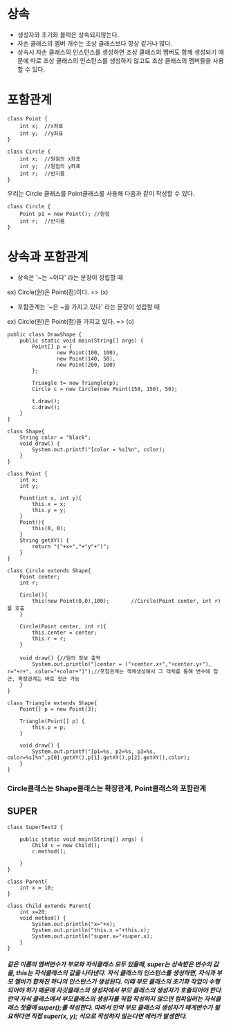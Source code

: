 상속
==========

* 생성자와 초기화 블럭은 상속되지않는다.
* 자손 클래스의 멤버 개수는 조상 클래스보다 항상 같거나 많다.
* 상속시 자손 클래스의 인스턴스를 생성하면 조상 클래스의 멤버도 함께 생성되기 때문에 따로 조상 클래스의 인스턴스를 생성하지 않고도 조상 클래스의 멤버들을 사용할 수 있다.


포함관계
=============

```
class Point {
    int x;  //x좌표
    int y;  //y좌표
}
```
```
class Circle {
    int x;  //원점의 x좌표
    int y;  //원점의 y좌표
    int r;  //반지름
}

```

우리는 Circle 클래스를 Point클래스를 사용해 다음과 같이 작성할 수 있다.
```
class Circle {
    Point p1 = new Point(); //원점
    int r;  //반지름
}

```

상속과 포함관계
============================

* 상속은 '~는 ~이다' 라는 문장이 성립할 때

ex) Circle(원)은 Point(점)이다. => (x)

* 포함관계는 '~은 ~을 가지고 있다' 라는 문장이 성립할 때


ex) Circle(원)은 Point(점)을 가지고 있다. => (o)

```
public class DrawShape {
	public static void main(String[] args) {
		Point[] p = {
				new Point(100, 100),
				new Point(140, 50),
				new Point(200, 100)
		};
		
		Triangle t= new Triangle(p);
		Circle c = new Circle(new Point(150, 150), 50);
		
		t.draw();
		c.draw();
	}
}

class Shape{
	String color = "black";
	void draw() {
		System.out.printf("[color = %s]%n", color);
	}
}

class Point {
	int x;
	int y;
	
	Point(int x, int y){
		this.x = x;
		this.y = y;
	}
	Point(){
		this(0, 0);
	}
	String getXY() {
		return "("+x+","+"y"+")";
	}
}

class Circle extends Shape{
	Point center;
	int r;
	
	Circle(){
		this(new Point(0,0),100);		//Circle(Point center, int r)를 호출
	}
	
	Circle(Point center, int r){
		this.center = center;
		this.r = r;
	}
	
	void draw() {//원의 정보 출력
		System.out.println("[center = ("+center.x+","+center.y+"), r="+r+", color="+color+"]");//포함관계는 객체생성해서 그 객체를 통해 변수에 접근, 확장관계는 바로 접근 가능
	}
}

class Triangle extends Shape{
	Point[] p = new Point[3];
	
	Triangle(Point[] p) {
		this.p = p;
	}
	
	void draw() {
		System.out.printf("[p1=%s, p2=%s, p3=%s, color=%s]%n",p[0].getXY(),p[1].getXY(),p[2].getXY(),color);
	}
}
```

### Circle클래스는 Shape클래스는 확장관계, Point클래스와 포함관계

SUPER
--------------------

```
class SuperTest2 {

	public static void main(String[] args) {
		Child c = new Child();
		c.method();

	}
}

class Parent{
	int x = 10;
}

class Child extends Parent{
	int x=20;
	void method() {
		System.out.println("x="+x);
		System.out.println("this.x ="+this.x);
		System.out.println("super.x="+super.x);
	}
}
```

##### 같은 이름의 멤버변수가 부모와 자식클래스 모두 있을때, super는 상속받은 변수의 값을, this는 자식클래스의 값을 나타낸다. 자식 클래스의 인스턴스를 생성하면, 자식과 부모 멤버가 합쳐진 하나의 인스턴스가 생성된다. 이때 부모 클래스의 초기화 작업이 수행되어야 하기 때문에 자깃클래스의 생성자에서 부모 클래스의 생성자가 호출되어야 한다.  만약 자식 클래스에서 부모클래스의 생성자를 직접 작성하지 않으면 컴파일러는 자식클래스 첫줄에 super();를 작성한다. 따라서 만약 부모 클래스의 생성자가 매게변수가 필요하다면 직접 super(x, y); 식으로 작성하지 않는다면 에러가 발생한다.





